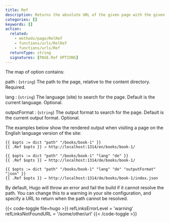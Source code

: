 ```yaml
---
title: Ref
description: Returns the absolute URL of the given page with the given path, language, and output format.
categories: []
keywords: []
action:
  related:
    - methods/page/RelRef
    - functions/urls/RelRef
    - functions/urls/Ref
  returnType: string
  signatures: [PAGE.Ref OPTIONS]
---
```


The map of option contains:

path
: (`string`) The path to the page, relative to the content directory. Required.

lang
: (`string`) The language (site) to search for the page. Default is the current language. Optional.

outputFormat
: (`string`) The output format to search for the page. Default is the current output format. Optional.

The examples below show the rendered output when visiting a page on the English language version of the site:

```go-html-template
{{ $opts := dict "path" "/books/book-1" }}
{{ .Ref $opts }} → http://localhost:1314/en/books/book-1/

{{ $opts := dict "path" "/books/book-1" "lang" "de" }}
{{ .Ref $opts }} → http://localhost:1314/de/books/book-1/

{{ $opts := dict "path" "/books/book-1" "lang" "de" "outputFormat" "json" }}
{{ .Ref $opts }} → http://localhost:1314/de/books/book-1/index.json
```

By default, Hugo will throw an error and fail the build if it cannot resolve the path. You can change this to a warning in your site configuration, and specify a URL to return when the path cannot be resolved.

{{< code-toggle file=hugo >}}
refLinksErrorLevel = 'warning'
refLinksNotFoundURL = '/some/other/url'
{{< /code-toggle >}}
